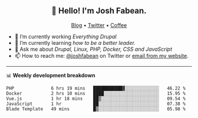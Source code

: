 <h2 align="center">👋 Hello! I'm Josh Fabean.</h2>
<p align="center">
  <a href="https://joshfabean.com">Blog</a> •
  <a href="https://twitter.com/fabean">Twitter</a> •
  <a href="https://www.buymeacoffee.com/LSxne6Yr4">Coffee</a>
</p>

- 🔭 I’m currently working *Everything Drupal*
- 🌱 I’m currently learning *how to be a better leader.*
- 💬 Ask me about *Drupal, Linux, PHP, Docker, CSS and JavaScript*
- 📫 How to reach me: [@joshfabean](https://twitter.com/joshfabean) on Twitter or [email from my website](https://joshfabean.com).

-------

📊 **Weekly development breakdown**
<!--START_SECTION:waka-->
```text
PHP              6 hrs 19 mins   ███████████▓░░░░░░░░░░░░░   46.22 % 
Docker           2 hrs 10 mins   ████░░░░░░░░░░░░░░░░░░░░░   15.95 % 
Vue.js           1 hr 18 mins    ██▒░░░░░░░░░░░░░░░░░░░░░░   09.54 % 
JavaScript       1 hr            ██░░░░░░░░░░░░░░░░░░░░░░░   07.38 % 
Blade Template   49 mins         █▒░░░░░░░░░░░░░░░░░░░░░░░   05.98 % 
```
<!--END_SECTION:waka-->

<!--
**fabean/fabean** is a ✨ _special_ ✨ repository because its `README.md` (this file) appears on your GitHub profile.

Here are some ideas to get you started:

- 🔭 I’m currently working on ...
- 🌱 I’m currently learning ...
- 👯 I’m looking to collaborate on ...
- 🤔 I’m looking for help with ...
- 💬 Ask me about ...
- 📫 How to reach me: ...
- 😄 Pronouns: ...
- ⚡ Fun fact: ...
-->
